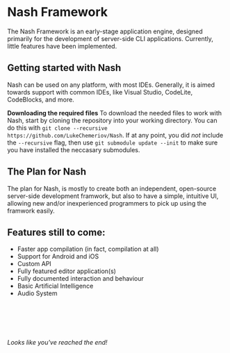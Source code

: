 # Nash Framework

The Nash Framework is an early-stage application engine, designed primarily for the development of server-side CLI applications. Currently, little features have been implemented. 

## Getting started with Nash

Nash can be used on any platform, with most IDEs. Generally, it is aimed towards support with common IDEs, like Visual Studio, CodeLite, CodeBlocks, and more.

**Downloading the required files**
To download the needed files to work with Nash, start by cloning the repository into your working directory. You can do this with `git clone --recursive https://github.com/LukeChemeriov/Nash`.
If at any point, you did *not* include the `--recursive` flag, then use `git submodule update --init` to make sure you have installed the neccasary submodules.

## The Plan for Nash

The plan for Nash, is mostly to create both an independent, open-source server-side development framwork, but also to have a simple, intuitive UI, allowing new and/or inexperienced programmers to pick up using the framwork easily. 


## Features still to come:
<ul>
<li>Faster app compilation (in fact, compilation at all)</li>
<li>Support for Android and iOS</li>
<li>Custom API</li>
<li>Fully featured editor application(s)</li>
<li>Fully documented interaction and behaviour</li>
<li>Basic Artificial Intelligence</li>
<li>Audio System</li>
</ul>

<br><br><br><br>





*Looks like you've reached the end!*
